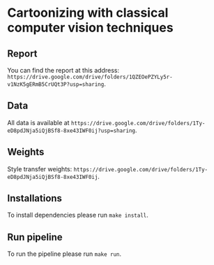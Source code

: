 # Cartoonizing with classical computer vision techniques

## Report

You can find the report at this address: `https://drive.google.com/drive/folders/1QZEOePZYLy5r-v1NzK5gERmB5CrUQt3P?usp=sharing`.

## Data

All data is available at `https://drive.google.com/drive/folders/1Ty-eD8pdJNja5iQjBSf8-8xe43IWF0ij?usp=sharing`.

## Weights

Style transfer weights: `https://drive.google.com/drive/folders/1Ty-eD8pdJNja5iQjBSf8-8xe43IWF0ij`.

## Installations

To install dependencies please run `make install`.

## Run pipeline

To run the pipeline please run `make run`.

